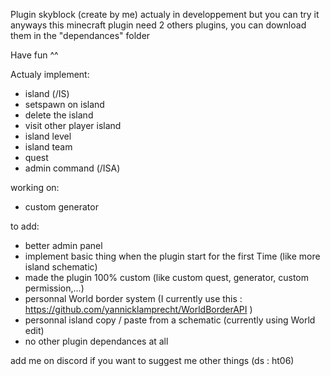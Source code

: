 Plugin skyblock (create by me)
actualy in developpement but you can try it anyways
this minecraft plugin need 2 others plugins, you can download them in the "dependances" folder

Have fun ^^

Actualy implement:
- island (/IS)
- setspawn on island
- delete the island
- visit other player island
- island level
- island team
- quest
- admin command (/ISA)

working on:
- custom generator 

to add:
- better admin panel
- implement basic thing when the plugin start for the first Time (like more island schematic)
- made the plugin 100% custom (like custom quest, generator, custom permission,...)
- personnal World border system (I currently use this : https://github.com/yannicklamprecht/WorldBorderAPI )
- personnal island copy / paste from a schematic (currently using World edit)
- no other plugin dependances at all 

add me on discord if you want to suggest me other things (ds : ht06)
